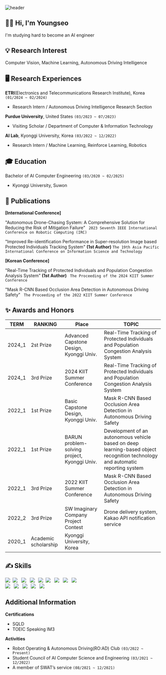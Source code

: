 ![header](https://capsule-render.vercel.app/api?type=Waving&color=E3A6AE&height=250&section=header&text=j-ys's%20GitHub&fontSize=65)

<div align=left">  


## 👩‍💻 Hi, I'm Youngseo
I'm studying hard to become an AI engineer

## 💡 Research Interest
Computer Vision, Machine Learning, Autonomous Driving Intelligence

## 🖥️ Research Experiences
**ETRI**(Electronics and Telecommunications Research Institute), Korea ```(01/2024 ~ 02/2024)```
+  Research Intern / Autonomous Driving Intelligence Research Section

**Purdue University**, United States ```(03/2023 ~ 07/2023)```
+ Visiting Scholar / Department of Computer & Information Technology

**AI Lab**, Kyonggi University, Korea ```(03/2022 ~ 12/2022)```
+ Research Intern / Machine Learning, Reinforce Learning, Robotics


## 🎓 Education
Bachelor of AI Computer Engineering ```(03/2020 ~ 02/2025)```
+ Kyonggi University, Suwon


## 📑 Publications
**[International Conference]**

"Autonomous Drone-Chasing System: A Comprehensive Solution for Reducing the Risk of Mitigation Failure"
``` 2023 Seventh IEEE International Conference on Robotic Computing (IRC)```

"Improved Re-identification Performance in Super-resolution Image based Protected Individuals Tracking System" **(1st Author)**
``` The 19th Asia Pacific International Conference on Information Science and Technology ```

**[Korean Conference]**


"Real-Time Tracking of Protected Individuals and Population Congestion Analysis System" **(1st Author)**
``` The Proceeding of the 2024 KIIT Summer Conference```

"Mask R-CNN Based Occlusion Area Detection in Autonomous Driving Safety"
``` The Proceeding of the 2022 KIIT Summer Conference```

## ✨ Awards and Honors
TERM|RANKING|Place|TOPIC
--|--|--|--
|2024_1|2st Prize|Advanced Capstone Design, Kyonggi Univ.| Real-Time Tracking of Protected Individuals and Population Congestion Analysis System
|2024_1|3rd Prize|2024 KIIT Summer Conference | Real-Time Tracking of Protected Individuals and Population Congestion Analysis System
|2022_1|1st Prize|Basic Capstone Design, Kyonggi Univ.| Mask R-CNN Based Occlusion Area Detection in Autonomous Driving Safety
|2022_1|1st Prize|BARUN problem-solving project, Kyonggi Univ. | Development of an autonomous vehicle based on deep learning-based object recognition technology and automatic reporting system
|2022_1|3rd Prize|2022 KIIT Summer Conference | Mask R-CNN Based Occlusion Area Detection in Autonomous Driving Safety
|2022_2|3rd Prize|SW Imaginary Company Project Contest | Drone delivery system, Kakao API notification service
|2020_1|Academic scholarship|Kyonggi University, Korea|


## ✍️ Skills
<p align="left">
<img src="https://img.shields.io/badge/Python-3766AB?style=flat-square&logo=Python&logoColor=white"/></a>&nbsp 
<img src="https://img.shields.io/badge/C-A8B9CC?style=flat-square&logo=C&logoColor=white"/></a> &nbsp
<img src="https://img.shields.io/badge/ROS-22314E?style=flat-square&logo=ROS&logoColor=white"/></a> &nbsp
<img src="https://img.shields.io/badge/C++-00599C?style=flat-square&logo=c%2B%2B&logoColor=white"/></a> &nbsp
<img src="https://img.shields.io/badge/PyTorch-EE4C2C?style=flat-square&logo=PyTorch&logoColor=white"/></a>&nbsp
<img src="https://img.shields.io/badge/Jupyter-F37626?style=flat-square&logo=Jupyter&logoColor=white"/></a> &nbsp
<img src="https://img.shields.io/badge/Tensorflow-FF6F00?style=flat-square&logo=Tensorflow&logoColor=white"/></a> &nbsp
<img src="https://img.shields.io/badge/Keras-D00000?style=flat-square&logo=Keras&logoColor=white"/></a> &nbsp
<img src="https://img.shields.io/badge/Linux-FCC624?style=flat-square&logo=Linux&logoColor=white"/></a> &nbsp
<br>
<img src="https://img.shields.io/badge/MySQL-4479A1?style=flat-square&logo=MySQL&logoColor=white"/></a> &nbsp
<img src="https://img.shields.io/badge/Java-007396?style=flat-square&logo=Java&logoColor=white"></a> &nbsp 
<img src="https://img.shields.io/badge/HTML5-E34F26?style=flat-square&logo=HTML5&logoColor=white"/></a> &nbsp
<img src="https://img.shields.io/badge/CSS3-1572B6?style=flat-square&logo=CSS3&logoColor=white"/></a> &nbsp
<img src="https://img.shields.io/badge/JavaScript-F7DF1E?style=flat-square&logo=JavaScript&logoColor=white"/></a> &nbsp
</p>

## Additional Information
**Certifications**
+ SQLD
+ TOEIC Speaking IM3

**Activities**
+ Robot Operating & Autonomous Driving(RO:AD) Club ```(03/2022 ~ Present)```
+ Student Council of AI Computer Science and Engineering ```(03/2021 ~ 12/2022)```
+ A member of SWAT’s service ```(08/2021 ~ 12/2021)```



</div>

